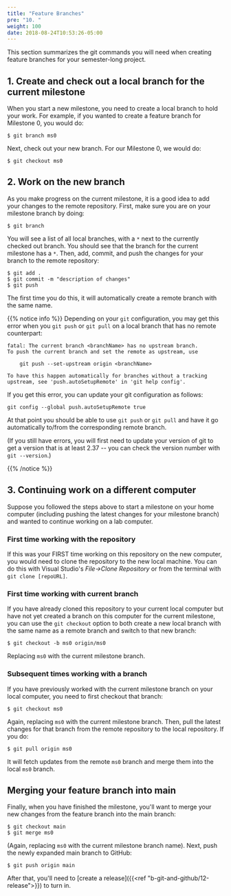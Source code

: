 ```yaml
---
title: "Feature Branches"
pre: "10. "
weight: 100
date: 2018-08-24T10:53:26-05:00
---
```


This section summarizes the git commands you will need when creating feature branches for your semester-long project.

## 1. Create and check out a local branch for the current milestone

When you start a new milestone, you need to create a local branch to hold your work. For example, if you wanted to create a feature branch for Milestone 0, you would do:

```
$ git branch ms0
```

Next, check out your new branch. For our Milestone 0, we would do:

```
$ git checkout ms0
```

## 2. Work on the new branch

As you make progress on the current milestone, it is a good idea to add your changes to the remote repository. First, make sure you are on your milestone branch by doing:

```
$ git branch
```

You will see a list of all local branches, with a `*` next to the currently checked out branch. You should see that the branch for the current milestone has a `*`. Then, add, commit, and push the changes for your branch to the remote repository:

```
$ git add .
$ git commit -m "description of changes"
$ git push
```

The first time you do this, it will automatically create a remote branch with the same name.

{{% notice info %}}
Depending on your `git` configuration, you may get this error when you `git push` or `git pull` on a local branch that has no remote counterpart:

```
fatal: The current branch <branchName> has no upstream branch.
To push the current branch and set the remote as upstream, use

    git push --set-upstream origin <branchName>

To have this happen automatically for branches without a tracking
upstream, see 'push.autoSetupRemote' in 'git help config'.
```

If you get this error, you can update your git configuration as follows:

```
git config --global push.autoSetupRemote true
```

At that point you should be able to use `git push` or `git pull` and have it go automatically to/from the corresponding remote branch.

(If you still have errors, you will first need to update your version of git to get a version that is at least 2.37 -- you can check the version number with `git --version`.)

{{% /notice %}}



## 3. Continuing work on a different computer

Suppose you followed the steps above to start a milestone on your home computer (including pushing the latest changes for your milestone branch) and wanted to continue working on a lab computer.

### First time working with the repository
If this was your FIRST time working on this repository on the new computer, you would need to clone the repository to the new local machine. You can do this with Visual Studio's _File->Clone Repository_ or from the terminal with `git clone [repoURL]`.

### First time working with current branch
If you have already cloned this repository to your current local computer but have not yet created a branch on this computer for the current milestone, you can use the `git checkout` option to both create a new local branch with the same name as a remote branch and switch to that new branch:

```
$ git checkout -b ms0 origin/ms0
```

Replacing `ms0` with the current milestone branch.

### Subsequent times working with a branch
If you have previously worked with the current milestone branch on your local computer, you need to first checkout that branch:

```
$ git checkout ms0
```

Again, replacing `ms0` with the current milestone branch. Then, pull the latest changes for that branch from the remote repository to the local repository. If you do:

```
$ git pull origin ms0
```

It will fetch updates from the remote `ms0` branch and merge them into the local `ms0` branch.

## Merging your feature branch into main

Finally, when you have finished the milestone, you'll want to merge your new changes from the feature branch into the main branch:

```
$ git checkout main 
$ git merge ms0
```

(Again, replacing `ms0` with the current milestone branch name). Next, push the newly expanded main branch to GitHub:

```
$ git push origin main
```

After that, you'll need to [create a release]({{<ref "b-git-and-github/12-release">}}) to turn in.